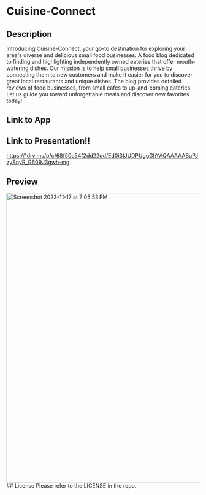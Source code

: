 # Cuisine-Connect
## Description
Introducing Cuisine-Connect, your go-to destination for exploring your area's diverse and delicious small food businesses. A food blog dedicated to finding and highlighting independently owned eateries that offer mouth-watering dishes. Our mission is to help small businesses thrive by connecting them to new customers and make it easier for you to discover great local restaurants and unique dishes. The blog provides detailed reviews of food businesses, from small cafes to up-and-coming eateries. Let us guide you toward unforgettable meals and discover new favorites today!
## Link to App

## Link to Presentation!!
https://1drv.ms/p/c/68f50c54f2dd22dd/Ed0i3fJUDPUggGhYAQAAAAABuPJzySnyR_G609J3gwh-mg

## Preview
<img width="755" alt="Screenshot 2023-11-17 at 7 05 53 PM" src="https://github.com/Armishk/Cuisine-Connect/assets/134334179/586b20be-d6ef-4709-9b31-be12e8af6962">
## License
Please refer to the LICENSE in the repo.
